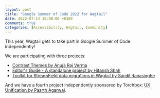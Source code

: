 ```yaml
---
layout: post
title: "Google Summer of Code 2022 for Wagtail"
date: 2022-07-14 19:50:00 +0100
comments: true
categories: [Accessibility, Wagtail, Community]
---
```


This year, Wagtail gets to take part in Google Summer of Code independently!

<!-- more -->

We are participating with three projects:

- [Contrast Themes by Anuja Raj Verma](https://github.com/wagtail/wagtail/discussions/8193)
- [Editor's Guide - A standalone project by Hitansh Shah](https://github.com/wagtail/wagtail/discussions/7824)
- [Toolkit for StreamField data migrations in Wagtail by Sandil Ranasinghe](https://github.com/wagtail/wagtail/discussions/8156)

And we have a fourth project independently sponsored by Torchbox: [UX Unification by Paarth Agarwal](https://github.com/wagtail/wagtail/discussions/8158).
